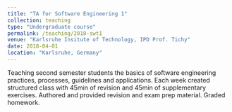 ```yaml
---
title: "TA for Software Engineering 1"
collection: teaching
type: "Undergraduate course"
permalink: /teaching/2018-swt1
venue: "Karlsruhe Insitute of Technology, IPD Prof. Tichy"
date: 2018-04-01
location: "Karlsruhe, Germany"
---
```


Teaching second semester students the basics of software engineering practices, processes, guidelines and applications. Each week created structured class with 45min of revision and 45min of supplementary exercises. Authored and provided revision and exam prep material. Graded homework.